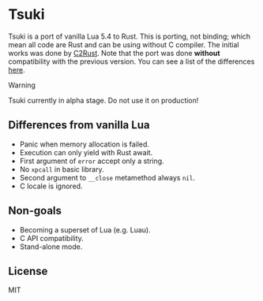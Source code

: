 # Tsuki

Tsuki is a port of vanilla Lua 5.4 to Rust. This is porting, not binding; which mean all code are Rust and can be using without C compiler. The initial works was done by [C2Rust](https://github.com/immunant/c2rust). Note that the port was done **without** compatibility with the previous version. You can see a list of the differences [here](https://www.lua.org/manual/5.4/manual.html#8).

> [!WARNING]
> Tsuki currently in alpha stage. Do not use it on production!

## Differences from vanilla Lua

- Panic when memory allocation is failed.
- Execution can only yield with Rust await.
- First argument of `error` accept only a string.
- No `xpcall` in basic library.
- Second argument to `__close` metamethod always `nil`.
- C locale is ignored.

## Non-goals

- Becoming a superset of Lua (e.g. Luau).
- C API compatibility.
- Stand-alone mode.

## License

MIT
